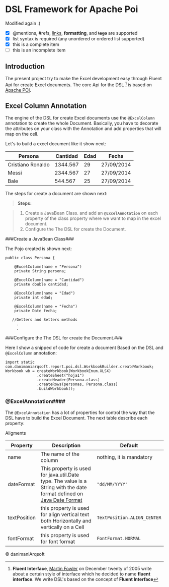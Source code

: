 DSL Framework for Apache Poi
==============================
Modified again :)
- [x] @mentions, #refs, [links](), **formatting**, and <del>tags</del> are supported
- [x] list syntax is required (any unordered or ordered list supported)
- [x] this is a complete item
- [ ] this is an incomplete item

Introduction
------------------------------
The present project try to make the Excel development easy through Fluent Api for create Excel documents. The core Api for the DSL [^fluentApi] is based on [Apache POI](http://poi.apache.org/ "Apache POI Home").

Excel Column Annotation
------------------------------
The engine of the DSL for create Excel documents use the `@ExcelColumn` annotation to create the whole Document. Basically, you have to decorate the attributes on your class with the Annotation and add properties that will map on the cell.

Let's to build a excel document like it show next:

| Persona |  Cantidad |  Edad | Fecha 
--------- | --------- | ----- | --------
Cristiano Ronaldo   | 1344.567   |  29   | 27/09/2014
Messi   | 2344.567   |  27   | 27/09/2014
Bale   | 544.567   |  25   | 27/09/2014

The steps for create a document are shown next:
> **Steps:**

> 1. Create a JavaBean Class. and add an **`@ExcelAnnotation`** on each property of the class property where we want to map in the excel document.
>1. Configure the The DSL for create the Document.

###Create a JavaBean Class###

The Pojo created is shown next:

```
public class Persona {

    @ExcelColumn(name = "Persona")
	private String persona;

	@ExcelColumn(name = "Cantidad")
	private double cantidad;

	@ExcelColumn(name = "Edad")
	private int edad;

	@ExcelColumn(name = "Fecha")
	private Date fecha;
	
   //Getters and Setters methods
     .
     .
```
###Configure the The DSL for create the Document.###

Here I show a snipped of code for create a document Based on the DSL and `@ExcelColumn` annotation:

```
import static com.danimaniarqsoft.report.poi.dsl.WorkbookBuilder.createWorkbook;
Workbook wb = createWorkbook(WorkbookEnum.XLSX)
              .createSheet("hoja1")
              .createHeader(Persona.class)
              .createRows(personas, Persona.class)
              .buildWorkbook();
```

### @ExcelAnnotation####

The `@ExcelAnnotation` has a lot of properties for control the way that the DSL have to build the Excel Document. The next table describe each property:

Aligments

Property    | Description   | Default
----------- | ------------- | -------
 name       | The name of the column | nothing, it is mandatory
dateFormat | This property is used for java.util.Date type. The value is a String with the date format defined on [Java Date Format](http://docs.oracle.com/javase/7/docs/api/java/text/SimpleDateFormat.html) | `"dd/MM/YYYY"`
textPosition | this property is used for align vertical text both Horizontally and vertically on a Cell | `TextPosition.ALIGN_CENTER` 
fontFormat | this property is used for font format | `FontFormat.NORMAL`


[^fluentApi]:**Fluent Interface**, [Martin Fowler](http://martinfowler.com/bliki/FluentInterface.html) on December twenty of 2005 write about a certain style of interface which he decided to name **fluent interface**. We write DSL's based on the concept of **Fluent Interface**


&copy; danimaniArqsoft
